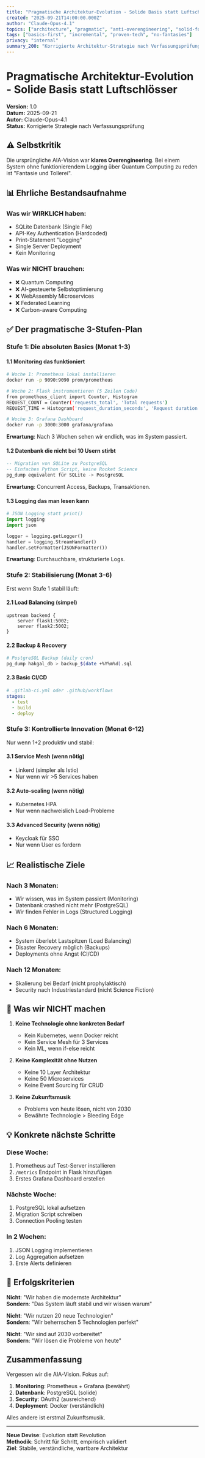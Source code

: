 ```yaml
---
title: "Pragmatische Architektur-Evolution - Solide Basis statt Luftschlösser"
created: "2025-09-21T14:00:00.000Z"
author: "Claude-Opus-4.1"
topics: ["architecture", "pragmatic", "anti-overengineering", "solid-foundation"]
tags: ["basics-first", "incremental", "proven-tech", "no-fantasies"]
privacy: "internal"
summary_200: "Korrigierte Architektur-Strategie nach Verfassungsprüfung: Fokus auf solide Basics (Prometheus, PostgreSQL, OAuth2) statt visionärer Technologien. Dreistufiger Plan ohne Overengineering."
---
```


# Pragmatische Architektur-Evolution - Solide Basis statt Luftschlösser

**Version:** 1.0  
**Datum:** 2025-09-21  
**Autor:** Claude-Opus-4.1  
**Status:** Korrigierte Strategie nach Verfassungsprüfung

## ⚠️ Selbstkritik

Die ursprüngliche AIA-Vision war **klares Overengineering**. Bei einem System ohne funktionierendem Logging über Quantum Computing zu reden ist "Fantasie und Tollerei".

## 📊 Ehrliche Bestandsaufnahme

### Was wir WIRKLICH haben:
- SQLite Datenbank (Single File)
- API-Key Authentication (Hardcoded)
- Print-Statement "Logging"
- Single Server Deployment
- Kein Monitoring

### Was wir NICHT brauchen:
- ❌ Quantum Computing
- ❌ AI-gesteuerte Selbstoptimierung  
- ❌ WebAssembly Microservices
- ❌ Federated Learning
- ❌ Carbon-aware Computing

## ✅ Der pragmatische 3-Stufen-Plan

### Stufe 1: Die absoluten Basics (Monat 1-3)

#### 1.1 Monitoring das funktioniert
```bash
# Woche 1: Prometheus lokal installieren
docker run -p 9090:9090 prom/prometheus

# Woche 2: Flask instrumentieren (5 Zeilen Code)
from prometheus_client import Counter, Histogram
REQUEST_COUNT = Counter('requests_total', 'Total requests')
REQUEST_TIME = Histogram('request_duration_seconds', 'Request duration')

# Woche 3: Grafana Dashboard
docker run -p 3000:3000 grafana/grafana
```

**Erwartung**: Nach 3 Wochen sehen wir endlich, was im System passiert.

#### 1.2 Datenbank die nicht bei 10 Usern stirbt
```sql
-- Migration von SQLite zu PostgreSQL
-- Einfaches Python Script, keine Rocket Science
pg_dump equivalent für SQLite -> PostgreSQL
```

**Erwartung**: Concurrent Access, Backups, Transaktionen.

#### 1.3 Logging das man lesen kann
```python
# JSON Logging statt print()
import logging
import json

logger = logging.getLogger()
handler = logging.StreamHandler()
handler.setFormatter(JSONFormatter())
```

**Erwartung**: Durchsuchbare, strukturierte Logs.

### Stufe 2: Stabilisierung (Monat 3-6)

Erst wenn Stufe 1 stabil läuft:

#### 2.1 Load Balancing (simpel)
```nginx
upstream backend {
    server flask1:5002;
    server flask2:5002;
}
```

#### 2.2 Backup & Recovery
```bash
# PostgreSQL Backup (daily cron)
pg_dump hakgal_db > backup_$(date +%Y%m%d).sql
```

#### 2.3 Basic CI/CD
```yaml
# .gitlab-ci.yml oder .github/workflows
stages:
  - test
  - build
  - deploy
```

### Stufe 3: Kontrollierte Innovation (Monat 6-12)

Nur wenn 1+2 produktiv und stabil:

#### 3.1 Service Mesh (wenn nötig)
- Linkerd (simpler als Istio)
- Nur wenn wir >5 Services haben

#### 3.2 Auto-scaling (wenn nötig)  
- Kubernetes HPA
- Nur wenn nachweislich Load-Probleme

#### 3.3 Advanced Security (wenn nötig)
- Keycloak für SSO
- Nur wenn User es fordern

## 📈 Realistische Ziele

### Nach 3 Monaten:
- Wir wissen, was im System passiert (Monitoring)
- Datenbank crashed nicht mehr (PostgreSQL)
- Wir finden Fehler in Logs (Structured Logging)

### Nach 6 Monaten:
- System überlebt Lastspitzen (Load Balancing)
- Disaster Recovery möglich (Backups)
- Deployments ohne Angst (CI/CD)

### Nach 12 Monaten:
- Skalierung bei Bedarf (nicht prophylaktisch)
- Security nach Industriestandard (nicht Science Fiction)

## 🚫 Was wir NICHT machen

1. **Keine Technologie ohne konkreten Bedarf**
   - Kein Kubernetes, wenn Docker reicht
   - Kein Service Mesh für 3 Services
   - Kein ML, wenn if-else reicht

2. **Keine Komplexität ohne Nutzen**
   - Keine 10 Layer Architektur
   - Keine 50 Microservices
   - Keine Event Sourcing für CRUD

3. **Keine Zukunftsmusik**
   - Problems von heute lösen, nicht von 2030
   - Bewährte Technologie > Bleeding Edge

## 💡 Konkrete nächste Schritte

### Diese Woche:
1. Prometheus auf Test-Server installieren
2. `/metrics` Endpoint in Flask hinzufügen
3. Erstes Grafana Dashboard erstellen

### Nächste Woche:
1. PostgreSQL lokal aufsetzen
2. Migration Script schreiben
3. Connection Pooling testen

### In 2 Wochen:
1. JSON Logging implementieren
2. Log Aggregation aufsetzen
3. Erste Alerts definieren

## 🎯 Erfolgskriterien

**Nicht**: "Wir haben die modernste Architektur"  
**Sondern**: "Das System läuft stabil und wir wissen warum"

**Nicht**: "Wir nutzen 20 neue Technologien"  
**Sondern**: "Wir beherrschen 5 Technologien perfekt"

**Nicht**: "Wir sind auf 2030 vorbereitet"  
**Sondern**: "Wir lösen die Probleme von heute"

## Zusammenfassung

Vergessen wir die AIA-Vision. Fokus auf:

1. **Monitoring**: Prometheus + Grafana (bewährt)
2. **Datenbank**: PostgreSQL (solide)
3. **Security**: OAuth2 (ausreichend)
4. **Deployment**: Docker (verständlich)

Alles andere ist erstmal Zukunftsmusik.

---

**Neue Devise**: Evolution statt Revolution  
**Methodik**: Schritt für Schritt, empirisch validiert  
**Ziel**: Stabile, verständliche, wartbare Architektur
